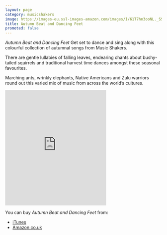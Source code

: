 ```yaml
---
layout: page
category: musicshakers
image: https://images-eu.ssl-images-amazon.com/images/I/61T7hn3ooNL._SS500.jpg
title: Autumn Beat and Dancing Feet
promoted: false
---
```


*Autumn Beat and Dancing Feet* Get set to dance and sing along with this colourful collection of autumnal songs from Music Shakers.

There are gentle lullabies of falling leaves, endearing chants about bushy-tailed squirrels and traditional harvest time dances amongst these seasonal favourites.

Marching ants, wrinkly elephants, Native Americans and Zulu warriors round out this varied mix of music from across the world’s cultures.


<iframe src="https://widgets.itunes.apple.com/widget.html?c=gb&brc=FFFFFF&blc=FFFFFF&trc=FFFFFF&tlc=FFFFFF&d=&t=&m=music&e=album&w=325&h=370&ids=981147343&wt=discovery&partnerId=&affiliate_id=&at=&ct=" frameborder="0" style="overflow-x:hidden;overflow-y:hidden;width:325px;height: 370px;border:0px"></iframe>

You can buy *Autumn Beat and Dancing Feet* from:

- [iTunes](https://itunes.apple.com/gb/album/autumn-beat-and-dancing-feet/id981147343)
- [Amazon.co.uk](https://www.amazon.co.uk/Autumn-Beat-Dancing-Music-Shakers/dp/B00VSPHPR2)